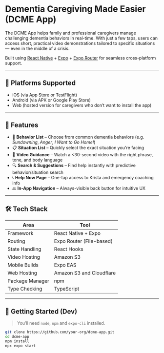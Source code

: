 # Dementia Caregiving Made Easier (DCME App)

The DCME App helps family and professional caregivers manage challenging dementia behaviors in real-time. With just a few taps, users can access short, practical video demonstrations tailored to specific situations — even in the middle of a crisis.

Built using [React Native](https://reactnative.dev/) + [Expo](https://expo.dev/) + [Expo Router](https://expo.dev/router) for seamless cross-platform support.

---

## 📲 Platforms Supported

- iOS (via App Store or TestFlight)
- Android (via APK or Google Play Store)
- Web (hosted version for caregivers who don’t want to install the app)

---

## 🚀 Features

- 🧠 **Behavior List** – Choose from common dementia behaviors (e.g. *Sundowning*, *Anger*, *I Want to Go Home!*)
- 📋 **Situation List** – Quickly select the exact situation you're facing
- 🎥 **Video Guidance** – Watch a <30-second video with the right phrase, tone, and body language
- 🔍 **Search & Suggestions** – Find help instantly with predictive behavior/situation search
- 📞 **Help Now Page** – One-tap access to Krista and emergency coaching info
- 🔙 **In-App Navigation** – Always-visible back button for intuitive UX

---

## 🛠️ Tech Stack

| Area            | Tool                          |
|-----------------|-------------------------------|
| Framework       | React Native + Expo           |
| Routing         | Expo Router (File-based)      |
| State Handling  | React Hooks                   |
| Video Hosting   | Amazon S3                     |
| Mobile Builds   | Expo EAS                      |
| Web Hosting     | Amazon S3 and Cloudflare      |
| Package Manager | npm                           |
| Type Checking   | TypeScript                    |

---

## 🧪 Getting Started (Dev)

> You’ll need `node`, `npm` and `expo-cli` installed.

```bash
git clone https://github.com/your-org/dcme-app.git
cd dcme-app
npm install
npx expo start
